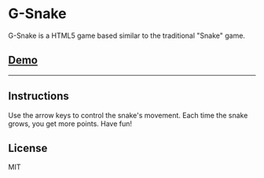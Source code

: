 G-Snake
=========

G-Snake is a HTML5 game based similar to the traditional "Snake" game.

[Demo](http://gsnake.georgeholmesii.com)
-----

***

Instructions
-----------

Use the arrow keys to control the snake's movement. Each time the snake grows, you get more points. Have fun!

License
----

MIT


